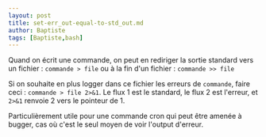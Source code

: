 ```yaml
---
layout: post
title: set-err_out-equal-to-std_out.md
author: Baptiste
tags: [Baptiste,bash]
---
```

Quand on écrit une commande, on peut en rediriger la sortie standard vers un fichier : `commande > file` ou à la fin d'un fichier : `commande >> file`

Si on souhaite en plus logger dans ce fichier les erreurs de `commande`, faire ceci : `commande > file 2>&1`. Le flux 1 est le standard, le flux 2 est l'erreur, et `2>&1` renvoie 2 vers le pointeur de 1.

Particulièrement utile pour une commande cron qui peut être amenée à bugger, cas où c'est le seul moyen de voir l'output d'erreur.
